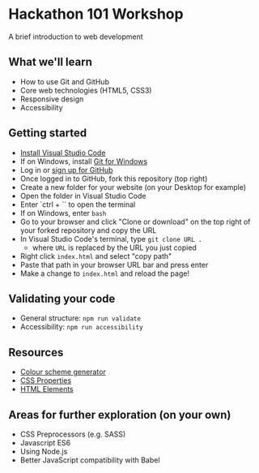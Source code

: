 # Hackathon 101 Workshop

A brief introduction to web development

## What we'll learn

- How to use Git and GitHub
- Core web technologies (HTML5, CSS3)
- Responsive design
- Accessibility

## Getting started

- [Install Visual Studio Code](https://code.visualstudio.com/Download)
- If on Windows, install [Git for Windows](https://gitforwindows.org/)
- Log in or [sign up for GitHub](https://GitHub.com/join)
- Once logged in to GitHub, fork this repository (top right)
- Create a new folder for your website (on your Desktop for example)
- Open the folder in Visual Studio Code
- Enter `ctrl + \`` to open the terminal
- If on Windows, enter `bash`
- Go to your browser and click "Clone or download" on the top right of your forked repository and copy the URL
- In Visual Studio Code's terminal, type `git clone URL .`
  - where `URL` is replaced by the URL you just copied
- Right click `index.html` and select "copy path"
- Paste that path in your browser URL bar and press enter
- Make a change to `index.html` and reload the page!

## Validating your code

- General structure: `npm run validate`
- Accessibility: `npm run accessibility`

## Resources

- [Colour scheme generator](http://colormind.io)
- [CSS Properties](http://www.stylinwithcss.com/resources_css_properties.php)
- [HTML Elements](https://developer.mozilla.org/en-US/docs/Web/HTML/Element)

## Areas for further exploration (on your own)

- CSS Preprocessors (e.g. SASS)
- Javascript ES6
- Using Node.js
- Better JavaScript compatibility with Babel
